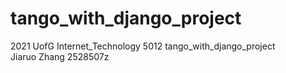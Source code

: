 # tango_with_django_project

2021 UofG Internet_Technology 5012 tango_with_django_project   
Jiaruo Zhang 2528507z

